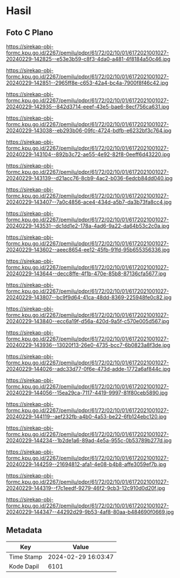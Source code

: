 # Hasil

## Foto C Plano

https://sirekap-obj-formc.kpu.go.id/2267/pemilu/pdpr/61/72/02/10/01/6172021001027-20240229-142825--e53e3b59-c8f3-4da0-a481-4f8184a50c46.jpg

https://sirekap-obj-formc.kpu.go.id/2267/pemilu/pdpr/61/72/02/10/01/6172021001027-20240229-142851--2965ff8e-c653-42a4-bc4a-7900f8f46c42.jpg

https://sirekap-obj-formc.kpu.go.id/2267/pemilu/pdpr/61/72/02/10/01/6172021001027-20240229-142935--842d3714-eeef-43e5-bae6-8ecf756ca631.jpg

https://sirekap-obj-formc.kpu.go.id/2267/pemilu/pdpr/61/72/02/10/01/6172021001027-20240229-143038--eb293b06-09fc-4724-bdfb-e6232bf3c764.jpg

https://sirekap-obj-formc.kpu.go.id/2267/pemilu/pdpr/61/72/02/10/01/6172021001027-20240229-143104--892b3c72-ae55-4e92-82f8-0eeff6d43220.jpg

https://sirekap-obj-formc.kpu.go.id/2267/pemilu/pdpr/61/72/02/10/01/6172021001027-20240229-143139--d21acc76-8cb9-4ac2-b036-6edcb84dd040.jpg

https://sirekap-obj-formc.kpu.go.id/2267/pemilu/pdpr/61/72/02/10/01/6172021001027-20240229-143407--7a0c4856-ace4-434d-a5b7-da3b73fa8cc4.jpg

https://sirekap-obj-formc.kpu.go.id/2267/pemilu/pdpr/61/72/02/10/01/6172021001027-20240229-143531--dc1dd1e2-178a-4ad6-9a22-da64b53c2c0a.jpg

https://sirekap-obj-formc.kpu.go.id/2267/pemilu/pdpr/61/72/02/10/01/6172021001027-20240229-143602--aeec8654-ee12-45fb-91fd-95b655356336.jpg

https://sirekap-obj-formc.kpu.go.id/2267/pemilu/pdpr/61/72/02/10/01/6172021001027-20240229-143644--decc8ffe-4f1b-470e-85b8-87136cfa5677.jpg

https://sirekap-obj-formc.kpu.go.id/2267/pemilu/pdpr/61/72/02/10/01/6172021001027-20240229-143807--bc9f9d64-41ca-48dd-8369-225948fe0c82.jpg

https://sirekap-obj-formc.kpu.go.id/2267/pemilu/pdpr/61/72/02/10/01/6172021001027-20240229-143840--ecc6a19f-d56a-420d-9a5f-c570e005d567.jpg

https://sirekap-obj-formc.kpu.go.id/2267/pemilu/pdpr/61/72/02/10/01/6172021001027-20240229-143936--13020f13-26e0-4735-bcc7-6b0823a8f3de.jpg

https://sirekap-obj-formc.kpu.go.id/2267/pemilu/pdpr/61/72/02/10/01/6172021001027-20240229-144026--adc33d77-0f6e-473d-adde-1772a6af844c.jpg

https://sirekap-obj-formc.kpu.go.id/2267/pemilu/pdpr/61/72/02/10/01/6172021001027-20240229-144056--15ea29ca-7117-4419-9997-81f80ceb5890.jpg

https://sirekap-obj-formc.kpu.go.id/2267/pemilu/pdpr/61/72/02/10/01/6172021001027-20240229-144119--aef232fb-a4b0-4a53-be22-6fb124ebc120.jpg

https://sirekap-obj-formc.kpu.go.id/2267/pemilu/pdpr/61/72/02/10/01/6172021001027-20240229-144234--1b2de1a6-89ad-4e5a-955c-0b53789b277d.jpg

https://sirekap-obj-formc.kpu.go.id/2267/pemilu/pdpr/61/72/02/10/01/6172021001027-20240229-144259--21694812-afa1-4e08-b4b8-affe3059ef7b.jpg

https://sirekap-obj-formc.kpu.go.id/2267/pemilu/pdpr/61/72/02/10/01/6172021001027-20240229-144319--f7c1eedf-9279-46f2-9cb3-12c910d0d20f.jpg

https://sirekap-obj-formc.kpu.go.id/2267/pemilu/pdpr/61/72/02/10/01/6172021001027-20240229-144347--44292d29-9b53-4af8-80aa-b484690f0669.jpg


## Metadata

| Key        | Value               |
| ---------- | ------------------- |
| Time Stamp | 2024-02-29 16:03:47 |
| Kode Dapil | 6101                |



